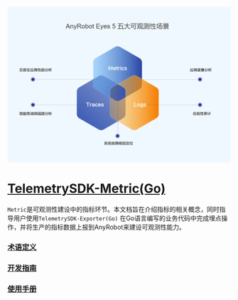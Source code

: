 ![LOGO](../../images/TelemetrySDK.png)

# [TelemetrySDK-Metric(Go)](https://devops.aishu.cn/AISHUDevOps/AnyRobot/_git/Eyes_Docs?path=%2F%E5%8F%AF%E8%A7%82%E6%B5%8B%E6%80%A7%E5%BC%80%E5%8F%91%E8%80%85%E6%8C%87%E5%8D%97%2FTelemetrySDK%E5%BC%80%E5%8F%91%E8%80%85%E6%8C%87%E5%8D%97%2FMetric%2FGo&version=GBdevelop)

`Metric`是可观测性建设中的指标环节。本文档旨在介绍指标的相关概念，同时指导用户使用`TelemetrySDK-Exporter(Go)`
在Go语言编写的业务代码中完成埋点操作，并将生产的指标数据上报到AnyRobot来建设可观测性能力。

### [术语定义](./docs/glossary.md)

### [开发指南](./docs/dev_guide.md)

### [使用手册](./docs/manual.md)
